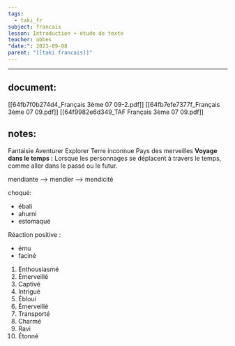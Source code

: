 ```yaml
---
tags:
  - taki_fr
subject: francais
lesson: Introduction + étude de texte
teacher: abbes
"date:": 2023-09-08
parent: "[[taki francais]]"
---
```


---
## document:
[[64fb7f0b274d4_Français 3ème 07 09-2.pdf]]
[[64fb7efe7377f_Français 3ème 07 09.pdf]]
[[64f9982e6d349_TAF Français 3ème 07 09.pdf]]
## notes:
Fantaisie
Aventurer
Explorer
Terre inconnue
Pays des merveilles
**Voyage dans le temps :** Lorsque les personnages se déplacent à travers le temps, comme aller dans le passé ou le futur.

mendiante --> mendier --> mendicité

choqué:
-  ébali
- ahurni
- estomaqué


Réaction positive :
- ému
- faciné
1. Enthousiasmé
2. Émerveillé
3. Captivé
4. Intrigué
5. Ébloui
6. Émerveillé
7. Transporté
8. Charmé
9. Ravi
10. Étonné